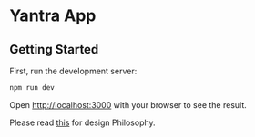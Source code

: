 # Yantra App

## Getting Started

First, run the development server:

```bash
npm run dev
```

Open [http://localhost:3000](http://localhost:3000) with your browser to see the result.


Please read [this](design.md) for design Philosophy. 